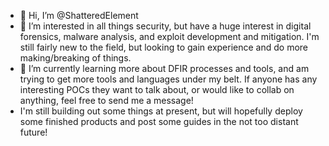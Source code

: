 - 👋 Hi, I’m @ShatteredElement
- 👀 I’m interested in all things security, but have a huge interest in digital forensics, malware analysis, and exploit development and mitigation.  I'm still fairly new to the field, but looking to gain experience and do more making/breaking of things.
- 🌱 I’m currently learning more about DFIR processes and tools, and am trying to get more tools and languages under my belt.  If anyone has any interesting POCs they want to talk about, or would like to collab on anything, feel free to send me a message!
- I'm still building out some things at present, but will hopefully deploy some finished products and post some guides in the not too distant future!

<!---
ShatteredElement/ShatteredElement is a ✨ special ✨ repository because its `README.md` (this file) appears on your GitHub profile.
You can click the Preview link to take a look at your changes.
--->
